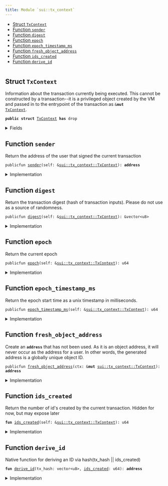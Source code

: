 ```yaml
---
title: Module `sui::tx_context`
---
```




-  [Struct `TxContext`](#sui_tx_context_TxContext)
-  [Function `sender`](#sui_tx_context_sender)
-  [Function `digest`](#sui_tx_context_digest)
-  [Function `epoch`](#sui_tx_context_epoch)
-  [Function `epoch_timestamp_ms`](#sui_tx_context_epoch_timestamp_ms)
-  [Function `fresh_object_address`](#sui_tx_context_fresh_object_address)
-  [Function `ids_created`](#sui_tx_context_ids_created)
-  [Function `derive_id`](#sui_tx_context_derive_id)


<pre><code></code></pre>



<a name="sui_tx_context_TxContext"></a>

## Struct `TxContext`

Information about the transaction currently being executed.
This cannot be constructed by a transaction--it is a privileged object created by
the VM and passed in to the entrypoint of the transaction as <code>&<b>mut</b> <a href="tx_context.md#sui_tx_context_TxContext">TxContext</a></code>.


<pre><code><b>public</b> <b>struct</b> <a href="tx_context.md#sui_tx_context_TxContext">TxContext</a> <b>has</b> drop
</code></pre>



<details>
<summary>Fields</summary>


<dl>
<dt>
<code><a href="tx_context.md#sui_tx_context_sender">sender</a>: <b>address</b></code>
</dt>
<dd>
 The address of the user that signed the current transaction
</dd>
<dt>
<code>tx_hash: vector&lt;u8&gt;</code>
</dt>
<dd>
 Hash of the current transaction
</dd>
<dt>
<code><a href="tx_context.md#sui_tx_context_epoch">epoch</a>: u64</code>
</dt>
<dd>
 The current epoch number
</dd>
<dt>
<code><a href="tx_context.md#sui_tx_context_epoch_timestamp_ms">epoch_timestamp_ms</a>: u64</code>
</dt>
<dd>
 Timestamp that the epoch started at
</dd>
<dt>
<code><a href="tx_context.md#sui_tx_context_ids_created">ids_created</a>: u64</code>
</dt>
<dd>
 Counter recording the number of fresh id's created while executing
 this transaction. Always 0 at the start of a transaction
</dd>
</dl>


</details>

<a name="sui_tx_context_sender"></a>

## Function `sender`

Return the address of the user that signed the current
transaction


<pre><code>publicfun <a href="tx_context.md#sui_tx_context_sender">sender</a>(self: &<a href="tx_context.md#sui_tx_context_TxContext">sui::tx_context::TxContext</a>): <b>address</b>
</code></pre>



<details>
<summary>Implementation</summary>


<pre><code><b>public</b> <b>fun</b> <a href="tx_context.md#sui_tx_context_sender">sender</a>(self: &<a href="tx_context.md#sui_tx_context_TxContext">TxContext</a>): <b>address</b> {
    self.<a href="tx_context.md#sui_tx_context_sender">sender</a>
}
</code></pre>



</details>

<a name="sui_tx_context_digest"></a>

## Function `digest`

Return the transaction digest (hash of transaction inputs).
Please do not use as a source of randomness.


<pre><code>publicfun <a href="tx_context.md#sui_tx_context_digest">digest</a>(self: &<a href="tx_context.md#sui_tx_context_TxContext">sui::tx_context::TxContext</a>): &vector&lt;u8&gt;
</code></pre>



<details>
<summary>Implementation</summary>


<pre><code><b>public</b> <b>fun</b> <a href="tx_context.md#sui_tx_context_digest">digest</a>(self: &<a href="tx_context.md#sui_tx_context_TxContext">TxContext</a>): &vector&lt;u8&gt; {
    &self.tx_hash
}
</code></pre>



</details>

<a name="sui_tx_context_epoch"></a>

## Function `epoch`

Return the current epoch


<pre><code>publicfun <a href="tx_context.md#sui_tx_context_epoch">epoch</a>(self: &<a href="tx_context.md#sui_tx_context_TxContext">sui::tx_context::TxContext</a>): u64
</code></pre>



<details>
<summary>Implementation</summary>


<pre><code><b>public</b> <b>fun</b> <a href="tx_context.md#sui_tx_context_epoch">epoch</a>(self: &<a href="tx_context.md#sui_tx_context_TxContext">TxContext</a>): u64 {
    self.<a href="tx_context.md#sui_tx_context_epoch">epoch</a>
}
</code></pre>



</details>

<a name="sui_tx_context_epoch_timestamp_ms"></a>

## Function `epoch_timestamp_ms`

Return the epoch start time as a unix timestamp in milliseconds.


<pre><code>publicfun <a href="tx_context.md#sui_tx_context_epoch_timestamp_ms">epoch_timestamp_ms</a>(self: &<a href="tx_context.md#sui_tx_context_TxContext">sui::tx_context::TxContext</a>): u64
</code></pre>



<details>
<summary>Implementation</summary>


<pre><code><b>public</b> <b>fun</b> <a href="tx_context.md#sui_tx_context_epoch_timestamp_ms">epoch_timestamp_ms</a>(self: &<a href="tx_context.md#sui_tx_context_TxContext">TxContext</a>): u64 {
    self.<a href="tx_context.md#sui_tx_context_epoch_timestamp_ms">epoch_timestamp_ms</a>
}
</code></pre>



</details>

<a name="sui_tx_context_fresh_object_address"></a>

## Function `fresh_object_address`

Create an <code><b>address</b></code> that has not been used. As it is an object address, it will never
occur as the address for a user.
In other words, the generated address is a globally unique object ID.


<pre><code>publicfun <a href="tx_context.md#sui_tx_context_fresh_object_address">fresh_object_address</a>(ctx: &<b>mut</b> <a href="tx_context.md#sui_tx_context_TxContext">sui::tx_context::TxContext</a>): <b>address</b>
</code></pre>



<details>
<summary>Implementation</summary>


<pre><code><b>public</b> <b>fun</b> <a href="tx_context.md#sui_tx_context_fresh_object_address">fresh_object_address</a>(ctx: &<b>mut</b> <a href="tx_context.md#sui_tx_context_TxContext">TxContext</a>): <b>address</b> {
    <b>let</b> <a href="tx_context.md#sui_tx_context_ids_created">ids_created</a> = ctx.<a href="tx_context.md#sui_tx_context_ids_created">ids_created</a>;
    <b>let</b> id = <a href="tx_context.md#sui_tx_context_derive_id">derive_id</a>(*&ctx.tx_hash, <a href="tx_context.md#sui_tx_context_ids_created">ids_created</a>);
    ctx.<a href="tx_context.md#sui_tx_context_ids_created">ids_created</a> = <a href="tx_context.md#sui_tx_context_ids_created">ids_created</a> + 1;
    id
}
</code></pre>



</details>

<a name="sui_tx_context_ids_created"></a>

## Function `ids_created`

Return the number of id's created by the current transaction.
Hidden for now, but may expose later


<pre><code><b>fun</b> <a href="tx_context.md#sui_tx_context_ids_created">ids_created</a>(self: &<a href="tx_context.md#sui_tx_context_TxContext">sui::tx_context::TxContext</a>): u64
</code></pre>



<details>
<summary>Implementation</summary>


<pre><code><b>fun</b> <a href="tx_context.md#sui_tx_context_ids_created">ids_created</a>(self: &<a href="tx_context.md#sui_tx_context_TxContext">TxContext</a>): u64 {
    self.<a href="tx_context.md#sui_tx_context_ids_created">ids_created</a>
}
</code></pre>



</details>

<a name="sui_tx_context_derive_id"></a>

## Function `derive_id`

Native function for deriving an ID via hash(tx_hash || ids_created)


<pre><code><b>fun</b> <a href="tx_context.md#sui_tx_context_derive_id">derive_id</a>(tx_hash: vector&lt;u8&gt;, <a href="tx_context.md#sui_tx_context_ids_created">ids_created</a>: u64): <b>address</b>
</code></pre>



<details>
<summary>Implementation</summary>


<pre><code><b>native</b> <b>fun</b> <a href="tx_context.md#sui_tx_context_derive_id">derive_id</a>(tx_hash: vector&lt;u8&gt;, <a href="tx_context.md#sui_tx_context_ids_created">ids_created</a>: u64): <b>address</b>;
</code></pre>



</details>
